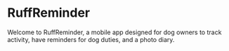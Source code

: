 # RuffReminder
Welcome to RuffReminder, a mobile app designed for dog owners to track activity, have reminders for dog duties, and a photo diary.
